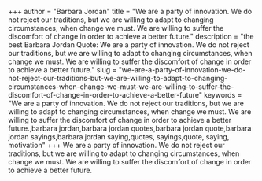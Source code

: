 +++
author = "Barbara Jordan"
title = "We are a party of innovation. We do not reject our traditions, but we are willing to adapt to changing circumstances, when change we must. We are willing to suffer the discomfort of change in order to achieve a better future."
description = "the best Barbara Jordan Quote: We are a party of innovation. We do not reject our traditions, but we are willing to adapt to changing circumstances, when change we must. We are willing to suffer the discomfort of change in order to achieve a better future."
slug = "we-are-a-party-of-innovation-we-do-not-reject-our-traditions-but-we-are-willing-to-adapt-to-changing-circumstances-when-change-we-must-we-are-willing-to-suffer-the-discomfort-of-change-in-order-to-achieve-a-better-future"
keywords = "We are a party of innovation. We do not reject our traditions, but we are willing to adapt to changing circumstances, when change we must. We are willing to suffer the discomfort of change in order to achieve a better future.,barbara jordan,barbara jordan quotes,barbara jordan quote,barbara jordan sayings,barbara jordan saying,quotes, sayings,quote, saying, motivation"
+++
We are a party of innovation. We do not reject our traditions, but we are willing to adapt to changing circumstances, when change we must. We are willing to suffer the discomfort of change in order to achieve a better future.
